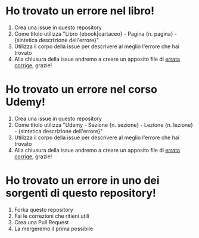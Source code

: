 # Ho trovato un errore nel libro!

1. Crea una issue in questo repository
2. Come titolo utilizza "Libro {ebook|cartaceo} - Pagina {n. pagina} - {sintetica descrizione dell'errore}"
3. Utilizza il corpo della issue per descrivere al meglio l'errore che hai trovato
4. Alla chiusura della issue andremo a creare un apposito file di [errata corrige](errata/libro), grazie!


# Ho trovato un errore nel corso Udemy!

1. Crea una issue in questo repository
2. Come titolo utilizza "Udemy - Sezione {n. sezione} - Lezione {n. lezione} - {sintetica descrizione dell'errore}"
3. Utilizza il corpo della issue per descrivere al meglio l'errore che hai trovato
4. Alla chiusura della issue andremo a creare un apposito file di [errata corrige](errata/udemy), grazie!


# Ho trovato un errore in uno dei sorgenti di questo repository!

1. Forka questo repository
2. Fai le correzioni che ritieni utili
3. Crea una Pull Request
4. La mergeremo il prima possibile

